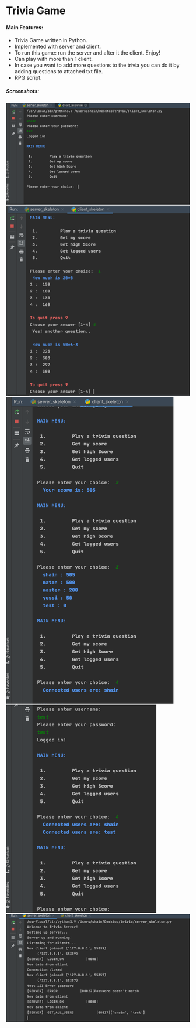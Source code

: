 # Trivia Game

#### Main Features:
* Trivia Game written in Python.
* Implemented with server and client.
* To run this game: run the server and after it the client. Enjoy!
* Can play with more than 1 client.
* In case you want to add more questions to the trivia you can do it by adding questions to attached txt file.
* RPG script.



##### Screenshots:
![alt text](https://github.com/ShainHaroni/Trivia/blob/main/Trivia/screenshots/client1.png)
![alt text](https://github.com/ShainHaroni/Trivia/blob/main/Trivia/screenshots/client2.png)
![alt text](https://github.com/ShainHaroni/Trivia/blob/main/Trivia/screenshots/client3.png)
![alt text](https://github.com/ShainHaroni/Trivia/blob/main/Trivia/screenshots/client4.png)
![alt text](https://github.com/ShainHaroni/Trivia/blob/main/Trivia/screenshots/server1.png)



